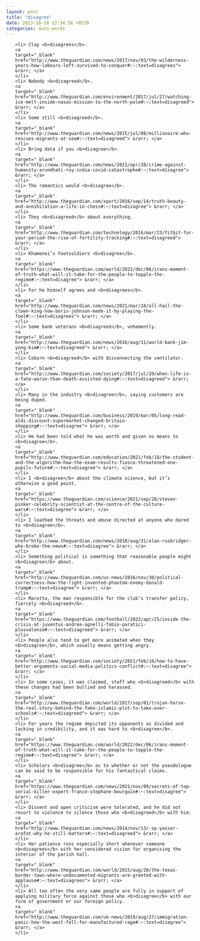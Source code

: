 ```yaml
---
layout: post
title: "disagree"
date: 2023-10-10 12:34:56 +0530
categories: auto-words
---
```

<ol>

    <li> Clay <b>disagrees</b>.
    <a 
    target="_blank" 
    href="http://www.theguardian.com/news/2017/nov/03/the-wilderness-years-how-labours-left-survived-to-conquer#:~:text=disagrees"> &rarr; </a>
    </li>
    <li> Nobody <b>disagreed</b>.
    <a 
    target="_blank" 
    href="http://www.theguardian.com/environment/2017/jul/27/watching-ice-melt-inside-nasas-mission-to-the-north-pole#:~:text=disagreed"> &rarr; </a>
    </li>
    <li> Some still <b>disagreed</b>.
    <a 
    target="_blank" 
    href="http://www.theguardian.com/news/2015/jul/08/millionaire-who-rescues-migrants-at-sea#:~:text=disagreed"> &rarr; </a>
    </li>
    <li> Bring data if you <b>disagree</b>.
    <a 
    target="_blank" 
    href="http://www.theguardian.com/news/2021/apr/28/crime-against-humanity-arundhati-roy-india-covid-catastrophe#:~:text=disagree"> &rarr; </a>
    </li>
    <li> The romantics would <b>disagree</b>.
    <a 
    target="_blank" 
    href="http://www.theguardian.com/sport/2016/sep/14/truth-beauty-and-annihilation-a-life-in-chess#:~:text=disagree"> &rarr; </a>
    </li>
    <li> They <b>disagreed</b> about everything.
    <a 
    target="_blank" 
    href="http://www.theguardian.com/technology/2016/mar/23/fitbit-for-your-period-the-rise-of-fertility-tracking#:~:text=disagreed"> &rarr; </a>
    </li>
    <li> Khamenei’s footsoldiers <b>disagree</b>.
    <a 
    target="_blank" 
    href="https://www.theguardian.com/world/2022/dec/06/irans-moment-of-truth-what-will-it-take-for-the-people-to-topple-the-regime#:~:text=disagree"> &rarr; </a>
    </li>
    <li> For he himself agrees and <b>disagrees</b>.
    <a 
    target="_blank" 
    href="http://www.theguardian.com/news/2021/mar/18/all-hail-the-clown-king-how-boris-johnson-made-it-by-playing-the-fool#:~:text=disagrees"> &rarr; </a>
    </li>
    <li> Some bank veterans <b>disagreed</b>, vehemently.
    <a 
    target="_blank" 
    href="http://www.theguardian.com/news/2016/aug/11/world-bank-jim-yong-kim#:~:text=disagreed"> &rarr; </a>
    </li>
    <li> Coburn <b>disagreed</b> with disconnecting the ventilator.
    <a 
    target="_blank" 
    href="http://www.theguardian.com/society/2017/jul/20/when-life-is-a-fate-worse-than-death-assisted-dying#:~:text=disagreed"> &rarr; </a>
    </li>
    <li> Many in the industry <b>disagree</b>, saying customers are being duped.
    <a 
    target="_blank" 
    href="http://www.theguardian.com/business/2019/mar/05/long-read-aldi-discount-supermarket-changed-britain-shopping#:~:text=disagree"> &rarr; </a>
    </li>
    <li> He had been told what he was worth and given no means to <b>disagree</b>.
    <a 
    target="_blank" 
    href="http://www.theguardian.com/education/2021/feb/18/the-student-and-the-algorithm-how-the-exam-results-fiasco-threatened-one-pupils-future#:~:text=disagree"> &rarr; </a>
    </li>
    <li> I <b>disagree</b> about the climate science, but it’s otherwise a good point.
    <a 
    target="_blank" 
    href="https://www.theguardian.com/science/2021/sep/28/steven-pinker-celebrity-scientist-at-the-centre-of-the-culture-wars#:~:text=disagree"> &rarr; </a>
    </li>
    <li> I loathed the threats and abuse directed at anyone who dared to <b>disagree</b>.
    <a 
    target="_blank" 
    href="http://www.theguardian.com/news/2018/aug/31/alan-rusbridger-who-broke-the-news#:~:text=disagree"> &rarr; </a>
    </li>
    <li> Something political is something that reasonable people might <b>disagree</b> about.
    <a 
    target="_blank" 
    href="http://www.theguardian.com/us-news/2016/nov/30/political-correctness-how-the-right-invented-phantom-enemy-donald-trump#:~:text=disagree"> &rarr; </a>
    </li>
    <li> Marotta, the man responsible for the club’s transfer policy, fiercely <b>disagreed</b>.
    <a 
    target="_blank" 
    href="https://www.theguardian.com/football/2023/apr/25/inside-the-crisis-at-juventus-andrea-agnelli-fabio-paratici-plusvalenze#:~:text=disagreed"> &rarr; </a>
    </li>
    <li> People also tend to get more animated when they <b>disagree</b>, which usually means getting angry.
    <a 
    target="_blank" 
    href="http://www.theguardian.com/society/2021/feb/16/how-to-have-better-arguments-social-media-politics-conflict#:~:text=disagree"> &rarr; </a>
    </li>
    <li> In some cases, it was claimed, staff who <b>disagreed</b> with these changes had been bullied and harassed.
    <a 
    target="_blank" 
    href="http://www.theguardian.com/world/2017/sep/01/trojan-horse-the-real-story-behind-the-fake-islamic-plot-to-take-over-schools#:~:text=disagreed"> &rarr; </a>
    </li>
    <li> For years the regime depicted its opponents as divided and lacking in credibility, and it was hard to <b>disagree</b>.
    <a 
    target="_blank" 
    href="https://www.theguardian.com/world/2022/dec/06/irans-moment-of-truth-what-will-it-take-for-the-people-to-topple-the-regime#:~:text=disagree"> &rarr; </a>
    </li>
    <li> Scholars <b>disagree</b> as to whether or not the pseudologue can be said to be responsible for his fantastical claims.
    <a 
    target="_blank" 
    href="https://www.theguardian.com/news/2021/nov/09/secrets-of-top-serial-killer-expert-france-stephane-bourgoin#:~:text=disagree"> &rarr; </a>
    </li>
    <li> Dissent and open criticism were tolerated, and he did not resort to violence to silence those who <b>disagreed</b> with him.
    <a 
    target="_blank" 
    href="http://www.theguardian.com/news/2014/nov/13/-sp-yasser-arafat-why-he-still-matters#:~:text=disagreed"> &rarr; </a>
    </li>
    <li> Her patience runs especially short whenever someone <b>disagrees</b> with her considered vision for organising the interior of the parish hall.
    <a 
    target="_blank" 
    href="http://www.theguardian.com/world/2015/aug/20/the-texas-border-town-where-undocumented-migrants-are-greeted-with-applause#:~:text=disagrees"> &rarr; </a>
    </li>
    <li> All too often the very same people are fully in support of applying military force against those who <b>disagree</b> with our form of government or our foreign policy.
    <a 
    target="_blank" 
    href="http://www.theguardian.com/uk-news/2019/aug/27/immigration-panic-how-the-west-fell-for-manufactured-rage#:~:text=disagree"> &rarr; </a>
    </li>
